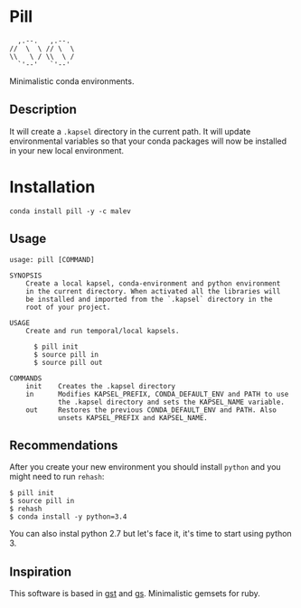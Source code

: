 # Pill

```
  ,.--.   ,.--.
//  \  \ // \  \
\\   \ / \\  \ /
  `'--'   `'--'
```

Minimalistic conda environments.

## Description

It will create a `.kapsel` directory in the current path. It
will update environmental variables so that your conda packages
will now be installed in your new local environment.

# Installation

`conda install pill -y -c malev`

## Usage

```
usage: pill [COMMAND]

SYNOPSIS
    Create a local kapsel, conda-environment and python environment
    in the current directory. When activated all the libraries will
    be installed and imported from the `.kapsel` directory in the
    root of your project.

USAGE
    Create and run temporal/local kapsels.

      $ pill init
      $ source pill in
      $ source pill out

COMMANDS
    init    Creates the .kapsel directory
    in      Modifies KAPSEL_PREFIX, CONDA_DEFAULT_ENV and PATH to use
            the .kapsel directory and sets the KAPSEL_NAME variable.
    out     Restores the previous CONDA_DEFAULT_ENV and PATH. Also
            unsets KAPSEL_PREFIX and KAPSEL_NAME.
```

## Recommendations

After you create your new environment you should install `python` and
you might need to run `rehash`:

```
$ pill init
$ source pill in
$ rehash
$ conda install -y python=3.4
```

You can also instal python 2.7 but let's face it, it's time to start using
python 3.

## Inspiration

This software is based in [gst](https://github.com/tonchis/gst) and
[gs](https://github.com/soveran/gs). Minimalistic gemsets for ruby.
